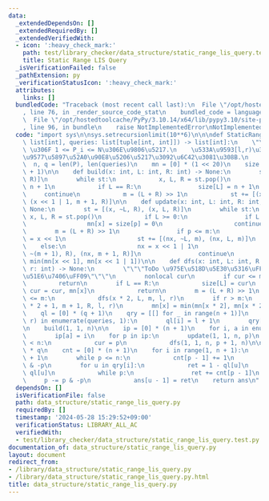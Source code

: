 ```yaml
---
data:
  _extendedDependsOn: []
  _extendedRequiredBy: []
  _extendedVerifiedWith:
  - icon: ':heavy_check_mark:'
    path: test/library_checker/data_structure/static_range_lis_query.test.py
    title: Static Range LIS Query
  _isVerificationFailed: false
  _pathExtension: py
  _verificationStatusIcon: ':heavy_check_mark:'
  attributes:
    links: []
  bundledCode: "Traceback (most recent call last):\n  File \"/opt/hostedtoolcache/PyPy/3.10.14/x64/lib/pypy3.10/site-packages/onlinejudge_verify/documentation/build.py\"\
    , line 76, in _render_source_code_stat\n    bundled_code = language.bundle(\n\
    \  File \"/opt/hostedtoolcache/PyPy/3.10.14/x64/lib/pypy3.10/site-packages/onlinejudge_verify/languages/python.py\"\
    , line 96, in bundle\n    raise NotImplementedError\nNotImplementedError\n"
  code: "import sys\n\nsys.setrecursionlimit(10**6)\n\n\ndef StaticRangeLISQuery(P:\
    \ list[int], queries: list[tuple[int, int]]) -> list[int]:\n    \"\"\"\n    P\
    \ \u306F 1 <= P_i <= N\u306E\u9806\u5217.\n    \u533A\u9593[l,r)\u306ELIS\u6700\
    \u9577\u5897\u52A0\u90E8\u5206\u5217\u3092\u6C42\u3081\u308B.\n    \"\"\"\n  \
    \  n, q = len(P), len(queries)\n    mn = [0] * (1 << 20)\n    size = [0] * (n\
    \ + 1)\n\n    def build(x: int, L: int, R: int) -> None:\n        st = [(x, L,\
    \ R)]\n        while st:\n            x, L, R = st.pop()\n            mn[x] =\
    \ n + 1\n            if L == R:\n                size[L] = n + 1\n           \
    \     continue\n            m = (L + R) >> 1\n            st += [(x << 1, L, m),\
    \ (x << 1 | 1, m + 1, R)]\n\n    def update(x: int, L: int, R: int, p: int) ->\
    \ None:\n        st = [(x, ~L, R), (x, L, R)]\n        while st:\n           \
    \ x, L, R = st.pop()\n            if L >= 0:\n                if L == R:\n   \
    \                 mn[x] = size[p] = 0\n                    continue\n        \
    \        m = (L + R) >> 1\n                if p <= m:\n                    nx\
    \ = x << 1\n                    st += [(nx, ~L, m), (nx, L, m)]\n            \
    \    else:\n                    nx = x << 1 | 1\n                    st += [(nx,\
    \ ~(m + 1), R), (nx, m + 1, R)]\n                continue\n            mn[x] =\
    \ min(mn[x << 1], mn[x << 1 | 1])\n\n    def dfs(x: int, L: int, R: int, l: int,\
    \ r: int) -> None:\n        \"\"\"ToDo \u975E\u518D\u5E30\u5316\uFF08cur\u306E\
    \u51E6\u7406\uFF09\"\"\"\n        nonlocal cur\n        if cur <= mn[x]:\n   \
    \         return\n        if L == R:\n            size[L] = cur\n            mn[x],\
    \ cur = cur, mn[x]\n            return\n        m = (L + R) >> 1\n        if l\
    \ <= m:\n            dfs(x * 2, L, m, l, r)\n        if r > m:\n            dfs(x\
    \ * 2 + 1, m + 1, R, l, r)\n        mn[x] = min(mn[x * 2], mn[x * 2 + 1])\n\n\
    \    ql = [0] * (q + 1)\n    qry = [[] for _ in range(n + 1)]\n    for i, (l,\
    \ r) in enumerate(queries, 1):\n        ql[i] = l + 1\n        qry[r].append(i)\n\
    \n    build(1, 1, n)\n\n    ip = [0] * (n + 1)\n    for i, a in enumerate(P, 1):\n\
    \        ip[a] = i\n    for p in ip:\n        update(1, 1, n, p)\n        if p\
    \ < n:\n            cur = p\n            dfs(1, 1, n, p + 1, n)\n\n    ans = [0]\
    \ * q\n    cnt = [0] * (n + 1)\n    for i in range(1, n + 1):\n        p = size[i]\
    \ + 1\n        while p <= n:\n            cnt[p - 1] += 1\n            p += p\
    \ & -p\n        for u in qry[i]:\n            ret = 1 - ql[u]\n            p =\
    \ ql[u]\n            while p:\n                ret += cnt[p - 1]\n           \
    \     p -= p & -p\n            ans[u - 1] = ret\n    return ans\n"
  dependsOn: []
  isVerificationFile: false
  path: data_structure/static_range_lis_query.py
  requiredBy: []
  timestamp: '2024-05-28 15:29:52+09:00'
  verificationStatus: LIBRARY_ALL_AC
  verifiedWith:
  - test/library_checker/data_structure/static_range_lis_query.test.py
documentation_of: data_structure/static_range_lis_query.py
layout: document
redirect_from:
- /library/data_structure/static_range_lis_query.py
- /library/data_structure/static_range_lis_query.py.html
title: data_structure/static_range_lis_query.py
---
```

